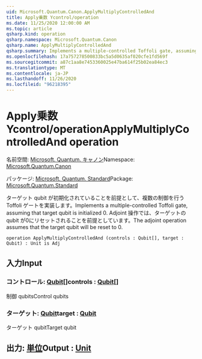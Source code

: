 ```yaml
---
uid: Microsoft.Quantum.Canon.ApplyMultiplyControlledAnd
title: Apply乗数 Ycontrol/operation
ms.date: 11/25/2020 12:00:00 AM
ms.topic: article
qsharp.kind: operation
qsharp.namespace: Microsoft.Quantum.Canon
qsharp.name: ApplyMultiplyControlledAnd
qsharp.summary: Implements a multiple-controlled Toffoli gate, assuming that target qubit is initialized 0.  The adjoint operation assumes that the target qubit will be reset to 0.
ms.openlocfilehash: 17a757278500833bc5a5d0635af020cfe1fd569f
ms.sourcegitcommit: a87c1aa8e7453360025e47ba614f25b02ea84ec3
ms.translationtype: MT
ms.contentlocale: ja-JP
ms.lasthandoff: 11/26/2020
ms.locfileid: "96218395"
---
```

# <a name="applymultiplycontrolledand-operation"></a><span data-ttu-id="aa261-102">Apply乗数 Ycontrol/operation</span><span class="sxs-lookup"><span data-stu-id="aa261-102">ApplyMultiplyControlledAnd operation</span></span>

<span data-ttu-id="aa261-103">名前空間: [Microsoft. Quantum. キャノン](xref:Microsoft.Quantum.Canon)</span><span class="sxs-lookup"><span data-stu-id="aa261-103">Namespace: [Microsoft.Quantum.Canon](xref:Microsoft.Quantum.Canon)</span></span>

<span data-ttu-id="aa261-104">パッケージ: [Microsoft. Quantum. Standard](https://nuget.org/packages/Microsoft.Quantum.Standard)</span><span class="sxs-lookup"><span data-stu-id="aa261-104">Package: [Microsoft.Quantum.Standard](https://nuget.org/packages/Microsoft.Quantum.Standard)</span></span>


<span data-ttu-id="aa261-105">ターゲット qubit が初期化されていることを前提として、複数の制御を行う Toffoli ゲートを実装します。</span><span class="sxs-lookup"><span data-stu-id="aa261-105">Implements a multiple-controlled Toffoli gate, assuming that target qubit is initialized 0.</span></span>  <span data-ttu-id="aa261-106">Adjoint 操作では、ターゲットの qubit が0にリセットされることを前提としています。</span><span class="sxs-lookup"><span data-stu-id="aa261-106">The adjoint operation assumes that the target qubit will be reset to 0.</span></span>

```qsharp
operation ApplyMultiplyControlledAnd (controls : Qubit[], target : Qubit) : Unit is Adj
```


## <a name="input"></a><span data-ttu-id="aa261-107">入力</span><span class="sxs-lookup"><span data-stu-id="aa261-107">Input</span></span>

### <a name="controls--qubit"></a><span data-ttu-id="aa261-108">コントロール: [Qubit](xref:microsoft.quantum.lang-ref.qubit)[]</span><span class="sxs-lookup"><span data-stu-id="aa261-108">controls : [Qubit](xref:microsoft.quantum.lang-ref.qubit)[]</span></span>

<span data-ttu-id="aa261-109">制御 qubits</span><span class="sxs-lookup"><span data-stu-id="aa261-109">Control qubits</span></span>


### <a name="target--qubit"></a><span data-ttu-id="aa261-110">ターゲット: [Qubit](xref:microsoft.quantum.lang-ref.qubit)</span><span class="sxs-lookup"><span data-stu-id="aa261-110">target : [Qubit](xref:microsoft.quantum.lang-ref.qubit)</span></span>

<span data-ttu-id="aa261-111">ターゲット qubit</span><span class="sxs-lookup"><span data-stu-id="aa261-111">Target qubit</span></span>



## <a name="output--unit"></a><span data-ttu-id="aa261-112">出力: [単位](xref:microsoft.quantum.lang-ref.unit)</span><span class="sxs-lookup"><span data-stu-id="aa261-112">Output : [Unit](xref:microsoft.quantum.lang-ref.unit)</span></span>

